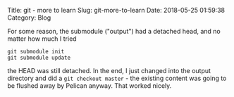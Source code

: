 Title: git - more to learn
Slug: git-more-to-learn
Date: 2018-05-25 01:59:38
Category: Blog

For some reason, the submodule ("output") had a detached head, and no matter how much I tried
```
git submodule init
git submodule update
```
the HEAD was still detached. In the end, I just changed into the output directory and did a `git checkout master` - the existing content was going to be flushed away by Pelican anyway. That worked nicely.
